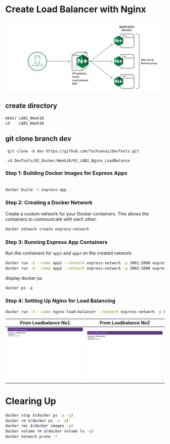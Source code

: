 # Create Load Balancer with Nginx

![1.jpg](nginx.jpg) 



## create directory

   
    mkdir LAB1_Week10
    cd    LAB1_Week10
    

## git clone branch dev
    
    
   ```
    git clone -b dev https://github.com/Tuchsanai/DevTools.git
   ```
   
   ```   
    cd DevTools/02_Docker/Week10/01_LAB1_Nginx_LoadBalance
   ```




### Step 1: Building Docker Images for Express Apps


```bash

docker build -t express-app .

```

### Step 2: Creating a Docker Network

Create a custom network for your Docker containers. This allows the containers to communicate with each other.

```bash
docker network create express-network
```

### Step 3: Running Express App Containers

Run the containers for `app1` and `app2` on the created network:

```bash
docker run -d --name app1 --network express-network -p 3001:3000 express-app
docker run -d --name app2 --network express-network -p 3002:3000 express-app
```

display docker ps

```
docker ps -a
```

### Step 4: Setting Up Nginx for Load Balancing


```bash
docker run -d --name nginx-load-balancer --network express-network -p 8080:8080 -v ./nginx.conf:/etc/nginx/nginx.conf:ro nginx
```

| From Loadbalance No1 | From Loadbalance No2 |
|-----------|-----------|
| ![1.jpg](1.jpg) | ![2.jpg](2.jpg) |



# Clearing Up

```bash
docker stop $(docker ps -a -q)  
docker rm $(docker ps -a -q) 
docker rmi $(docker images -q) 
docker volume rm $(docker volume ls -q)  
docker network prune -f
```